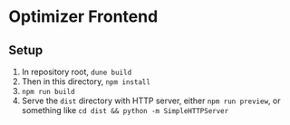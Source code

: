 # Optimizer Frontend

## Setup

1. In repository root, `dune build`
2. Then in this directory, `npm install`
3. `npm run build`
4. Serve the `dist` directory with HTTP server, either `npm run preview`,
   or something like `cd dist && python -m SimpleHTTPServer`
